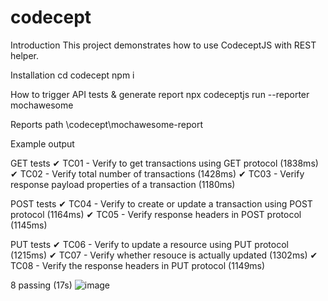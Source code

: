 # codecept
Introduction
This project demonstrates how to use CodeceptJS with REST helper.

Installation
cd codecept
npm i

How to trigger API tests & generate report
npx codeceptjs run --reporter mochawesome

Reports path
\codecept\mochawesome-report

Example output

  GET tests
    ✔ TC01 - Verify to get transactions using GET protocol (1838ms)
    ✔ TC02 - Verify total number of transactions (1428ms)
    ✔ TC03 - Verify response payload properties of a transaction (1180ms)

  POST tests
    ✔ TC04 - Verify to create or update a transaction using POST protocol (1164ms)
    ✔ TC05 - Verify response headers in POST protocol (1145ms)

  PUT tests
    ✔ TC06 - Verify to update a resource using PUT protocol (1215ms)
    ✔ TC07 - Verify whether resouce is actually updated (1302ms)
    ✔ TC08 - Verify the response headers in PUT protocol (1149ms)


  8 passing (17s)
  ![image](https://user-images.githubusercontent.com/76648264/152215742-76191aa4-3e96-48c4-a831-19ab1fa9ac2a.png)

